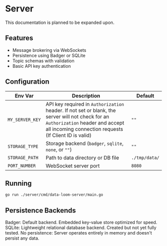 # Server

This documentation is planned to be expanded upon.

## Features
- Message brokering via WebSockets
- Persistence using Badger or SQLite
- Topic schemas with validation
- Basic API key authentication

## Configuration
| Env Var        | Description                               | Default             |
|----------------|-------------------------------------------|---------------------|
| `MY_SERVER_KEY`| API key required in `Authorization` header. If not set or blank, the server will not check for an `Authorization` header and accept all incoming connection requests (If Client ID is valid)  | `""`  |
| `STORAGE_TYPE` | Storage backend (`badger`, `sqlite`, `none`, or `""`)    | `""` |
| `STORAGE_PATH` | Path to data directory or DB file         | `./tmp/data/`       |
| `PORT_NUMBER`  | WebSocket server port                     | `8080`              |

## Running
```bash
go run ./server/cmd/data-loom-server/main.go
```

## Persistence Backends

Badger: Default backend. Embedded key-value store optimized for speed.
SQLite: Lightweight relational database backend. Created but not yet fully tested.
No persistence: Server operates entirely in memory and doesn't persist any data.